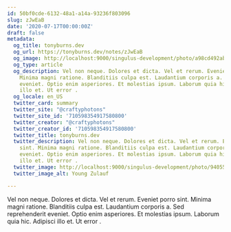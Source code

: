 ```yaml
---
id: 50bf0cde-6132-48a1-a14a-93236f803096
slug: zJwEaB
date: '2020-07-17T00:00:00Z'
draft: false
metadata:
  og_title: tonyburns.dev
  og_url: https://tonyburns.dev/notes/zJwEaB
  og_image: http://localhost:9000/singulus-development/photo/a98cd492ab15830e58c1bb750cdb852f.jpeg
  og_type: article
  og_description: Vel non neque. Dolores et dicta. Vel et rerum. Eveniet porro sint.
    Minima magni ratione. Blanditiis culpa est. Laudantium corporis a. Sed reprehenderit
    eveniet. Optio enim asperiores. Et molestias ipsum. Laborum quia hic. Adipisci
    illo et. Ut error .
  og_locale: en_US
  twitter_card: summary
  twitter_site: "@craftyphotons"
  twitter_site_id: '710598354917580800'
  twitter_creator: "@craftyphotons"
  twitter_creator_id: '710598354917580800'
  twitter_title: tonyburns.dev
  twitter_description: Vel non neque. Dolores et dicta. Vel et rerum. Eveniet porro
    sint. Minima magni ratione. Blanditiis culpa est. Laudantium corporis a. Sed reprehenderit
    eveniet. Optio enim asperiores. Et molestias ipsum. Laborum quia hic. Adipisci
    illo et. Ut error .
  twitter_image: http://localhost:9000/singulus-development/photo/9405525f92f5b393ab07f49c89bff587.jpeg
  twitter_image_alt: Young Zulauf

---
```


Vel non neque. Dolores et dicta. Vel et rerum. Eveniet porro sint. Minima magni ratione. Blanditiis culpa est. Laudantium corporis a. Sed reprehenderit eveniet. Optio enim asperiores. Et molestias ipsum. Laborum quia hic. Adipisci illo et. Ut error .
